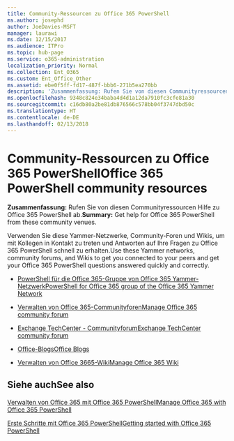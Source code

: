 ```yaml
---
title: Community-Ressourcen zu Office 365 PowerShell
ms.author: josephd
author: JoeDavies-MSFT
manager: laurawi
ms.date: 12/15/2017
ms.audience: ITPro
ms.topic: hub-page
ms.service: o365-administration
localization_priority: Normal
ms.collection: Ent_O365
ms.custom: Ent_Office_Other
ms.assetid: ebe0f5ff-fd17-487f-bbb6-271b5ea270bb
description: 'Zusammenfassung: Rufen Sie von diesen Communityressourcen Hilfe zu Office 365 PowerShell ab.'
ms.openlocfilehash: 9348c824e34baba4d4d1a12da7910fc3cfe81a30
ms.sourcegitcommit: c16db80a2be81db876566c578bb04f3747dbd50c
ms.translationtype: HT
ms.contentlocale: de-DE
ms.lasthandoff: 02/13/2018
---
```

# <a name="office-365-powershell-community-resources"></a><span data-ttu-id="27b6e-103">Community-Ressourcen zu Office 365 PowerShell</span><span class="sxs-lookup"><span data-stu-id="27b6e-103">Office 365 PowerShell community resources</span></span>

 <span data-ttu-id="27b6e-104">**Zusammenfassung:** Rufen Sie von diesen Communityressourcen Hilfe zu Office 365 PowerShell ab.</span><span class="sxs-lookup"><span data-stu-id="27b6e-104">**Summary:** Get help for Office 365 PowerShell from these community venues.</span></span>
  
<span data-ttu-id="27b6e-105">Verwenden Sie diese Yammer-Netzwerke, Community-Foren und Wikis, um mit Kollegen in Kontakt zu treten und Antworten auf Ihre Fragen zu Office 365 PowerShell schnell zu erhalten.</span><span class="sxs-lookup"><span data-stu-id="27b6e-105">Use these Yammer networks, community forums, and Wikis to get you connected to your peers and get your Office 365 PowerShell questions answered quickly and correctly.</span></span> 
  
- [<span data-ttu-id="27b6e-106">PowerShell für die Office 365-Gruppe von Office 365 Yammer-Netzwerk</span><span class="sxs-lookup"><span data-stu-id="27b6e-106">PowerShell for Office 365 group of the Office 365 Yammer Network</span></span>](https://www.yammer.com/itpronetwork/#/threads/inGroup?type=in_group&amp;feedId=4632269)
    
- [<span data-ttu-id="27b6e-107">Verwalten von Office 365-Communityforen</span><span class="sxs-lookup"><span data-stu-id="27b6e-107">Manage Office 365 community forum</span></span>](https://community.office365.com/de-DE/f/148.aspx)
    
- [<span data-ttu-id="27b6e-108">Exchange TechCenter - Communityforum</span><span class="sxs-lookup"><span data-stu-id="27b6e-108">Exchange TechCenter community forum</span></span>](https://social.technet.microsoft.com/Forums/exchange/en-US/home?forum=exchangesvrgeneral)
    
- [<span data-ttu-id="27b6e-109">Office-Blogs</span><span class="sxs-lookup"><span data-stu-id="27b6e-109">Office Blogs</span></span>](https://blogs.office.com/)
    
- [<span data-ttu-id="27b6e-110">Verwalten von Office 3665-Wiki</span><span class="sxs-lookup"><span data-stu-id="27b6e-110">Manage Office 365 Wiki</span></span>](https://community.office365.com/de-DE/w/manage/default.aspx)
    
## <a name="see-also"></a><span data-ttu-id="27b6e-111">Siehe auch</span><span class="sxs-lookup"><span data-stu-id="27b6e-111">See also</span></span>

#### 

[<span data-ttu-id="27b6e-112">Verwalten von Office 365 mit Office 365 PowerShell</span><span class="sxs-lookup"><span data-stu-id="27b6e-112">Manage Office 365 with Office 365 PowerShell</span></span>](manage-office-365-with-office-365-powershell.md)
  
[<span data-ttu-id="27b6e-113">Erste Schritte mit Office 365 PowerShell</span><span class="sxs-lookup"><span data-stu-id="27b6e-113">Getting started with Office 365 PowerShell</span></span>](getting-started-with-office-365-powershell.md)

